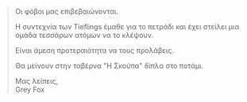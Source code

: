 > Οι φόβοι μας επιβεβαιώνονται.
>
> Η συντεχνία των Tieflings έμαθε για το πετράδι και έχει στείλει μια ομάδα τεσσάρων ατόμων να το κλέψουν.
>
> Είναι άμεση προτεραιότητα να τους προλάβεις.
>
> Θα μείνουν στην ταβέρνα "Η Σκούπα" δίπλα στο ποτάμι.
>
> Μας λείπεις,  
> Grey Fox